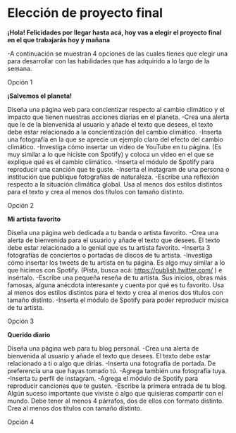 # Elección de proyecto final

**¡Hola! Felicidades por llegar hasta acá, hoy vas a elegir el proyecto final en el que trabajarás hoy y mañana**

-A continuación se muestran 4 opciones de las cuales tienes que elegir una para desarrollar con las habilidades que has adquirido a lo largo de la semana. 

Opción 1 

**¡Salvemos el planeta!** 

Diseña una página web para concientizar respecto al cambio climático y el impacto que tienen nuestras acciones diarias en el planeta. 
-Crea una alerta que le de la bienvenida al usuario y añade el texto que desees, el texto debe estar relacionado a la concientización del cambio climático. 
-Inserta una fotografía en la que se aprecie un ejemplo claro del efecto del cambio climático. 
-Investiga cómo insertar un video de YouTube en tu página. (Es muy similar a lo que hiciste con Spotify) y coloca un video en el que se explique qué es el cambio climático. 
-Inserta el módulo de Spotify para reproducir una canción que te guste. 
-Inserta el instagram de una persona o institución que publique fotografías de naturaleza. 
-Escribe una reflexión respecto a la situación climática global. Usa al menos dos estilos distintos para el texto y crea al menos dos títulos con tamaño distinto. 

Opción 2

**Mi artista favorito** 

Diseña una página web dedicada a tu banda o artista favorito. 
-Crea una alerta de bienvenida para el usuario y añade el texto que desees. El texto debe estar relacionado a lo genial que es tu artista favorito. 
-Inserta 3 fotografías de conciertos o portadas de discos de tu artista. 
-Investiga cómo insertar los tweets de tu artista en tu página. Es algo muy similar a lo que hicimos con Spotify. (Pista, busca acá: https://publish.twitter.com/ ) e insértalo. 
-Escribe una pequeña reseña de tu artista. Sus inicios, obras más famosas, alguna anécdota interesante y cuenta por qué es tu favorito. Usa al menos dos estilos distintos para el texto y crea al menos dos títulos con tamaño distinto. 
-Inserta el módulo de Spotify para poder reproducir música de tu artista. 

Opción 3 

**Querido diario**

Diseña una página web para tu blog personal.
-Crea una alerta de bienvenida al usuario y añade el texto que desees. El texto debe estar relacionado a ti o algo que dirías. 
-Inserta una fotografía de portada. De preferencia una que hayas tomado tú. 
-Agrega también una fotografía tuya. 
-Inserta tu perfil de instagram. 
-Agrega el módulo de Spotify para reproducir canciones que te gusten. 
-Escribe la primera entrada de tu blog. Algún suceso importante que viviste o algo que quisieras compartir con el mundo. Debe tener al menos 4 párrafos, dos de ellos con formato distinto. Crea al menos dos títulos con tamaño distinto. 

Opción 4
